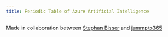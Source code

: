 ```yaml
---
title: Periodic Table of Azure Artificial Intelligence
---
```


Made in collaboration between [Stephan Bisser](https://www.cloudguy.pro/) and [jummpto365](https://jumpto365.com/en)